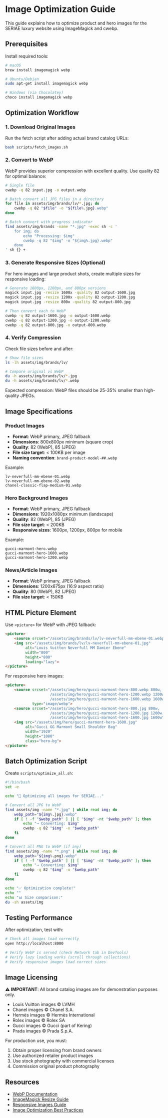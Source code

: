 # Image Optimization Guide

This guide explains how to optimize product and hero images for the SERIAE luxury website using ImageMagick and cwebp.

## Prerequisites

Install required tools:

```bash
# macOS
brew install imagemagick webp

# Ubuntu/Debian
sudo apt-get install imagemagick webp

# Windows (via Chocolatey)
choco install imagemagick webp
```

## Optimization Workflow

### 1. Download Original Images

Run the fetch script after adding actual brand catalog URLs:

```bash
bash scripts/fetch_images.sh
```

### 2. Convert to WebP

WebP provides superior compression with excellent quality. Use quality 82 for optimal balance:

```bash
# Single file
cwebp -q 82 input.jpg -o output.webp

# Batch convert all JPG files in a directory
for file in assets/img/brands/lv/*.jpg; do
    cwebp -q 82 "$file" -o "${file%.jpg}.webp"
done

# Batch convert with progress indicator
find assets/img/brands -name "*.jpg" -exec sh -c '
    for img; do
        echo "Processing: $img"
        cwebp -q 82 "$img" -o "${img%.jpg}.webp"
    done
' sh {} +
```

### 3. Generate Responsive Sizes (Optional)

For hero images and large product shots, create multiple sizes for responsive loading:

```bash
# Generate 1600px, 1200px, and 800px versions
magick input.jpg -resize 1600x -quality 82 output-1600.jpg
magick input.jpg -resize 1200x -quality 82 output-1200.jpg
magick input.jpg -resize 800x -quality 82 output-800.jpg

# Then convert each to WebP
cwebp -q 82 output-1600.jpg -o output-1600.webp
cwebp -q 82 output-1200.jpg -o output-1200.webp
cwebp -q 82 output-800.jpg -o output-800.webp
```

### 4. Verify Compression

Check file sizes before and after:

```bash
# Show file sizes
ls -lh assets/img/brands/lv/

# Compare original vs WebP
du -h assets/img/brands/lv/*.jpg
du -h assets/img/brands/lv/*.webp
```

Expected compression: WebP files should be 25-35% smaller than high-quality JPEGs.

## Image Specifications

### Product Images

- **Format**: WebP primary, JPEG fallback
- **Dimensions**: 800x800px minimum (square crop)
- **Quality**: 82 (WebP), 85 (JPEG)
- **File size target**: < 100KB per image
- **Naming convention**: `brand-product-model-##.webp`

Example:
```
lv-neverfull-mm-ebene-01.webp
lv-neverfull-mm-ebene-02.webp
chanel-classic-flap-medium-01.webp
```

### Hero Background Images

- **Format**: WebP primary, JPEG fallback
- **Dimensions**: 1920x1080px minimum (landscape)
- **Quality**: 82 (WebP), 85 (JPEG)
- **File size target**: < 200KB
- **Responsive sizes**: 1600px, 1200px, 800px for mobile

Example:
```
gucci-marmont-hero.webp
gucci-marmont-hero-1600.webp
gucci-marmont-hero-1200.webp
```

### News/Article Images

- **Format**: WebP primary, JPEG fallback
- **Dimensions**: 1200x675px (16:9 aspect ratio)
- **Quality**: 80 (WebP), 82 (JPEG)
- **File size target**: < 150KB

## HTML Picture Element

Use `<picture>` for WebP with JPEG fallback:

```html
<picture>
    <source srcset="/assets/img/brands/lv/lv-neverfull-mm-ebene-01.webp" type="image/webp">
    <img src="/assets/img/brands/lv/lv-neverfull-mm-ebene-01.jpg"
         alt="Louis Vuitton Neverfull MM Damier Ebene"
         width="800"
         height="800"
         loading="lazy">
</picture>
```

For responsive hero images:

```html
<picture>
    <source srcset="/assets/img/hero/gucci-marmont-hero-800.webp 800w,
                    /assets/img/hero/gucci-marmont-hero-1200.webp 1200w,
                    /assets/img/hero/gucci-marmont-hero-1600.webp 1600w"
            type="image/webp">
    <source srcset="/assets/img/hero/gucci-marmont-hero-800.jpg 800w,
                    /assets/img/hero/gucci-marmont-hero-1200.jpg 1200w,
                    /assets/img/hero/gucci-marmont-hero-1600.jpg 1600w">
    <img src="/assets/img/hero/gucci-marmont-hero-1600.jpg"
         alt="Gucci GG Marmont Small Shoulder Bag"
         width="1920"
         height="1080"
         class="hero-bg">
</picture>
```

## Batch Optimization Script

Create `scripts/optimize_all.sh`:

```bash
#!/bin/bash
set -e

echo "🎨 Optimizing all images for SERIAE..."

# Convert all JPG to WebP
find assets/img -name "*.jpg" | while read img; do
    webp_path="${img%.jpg}.webp"
    if [ ! -f "$webp_path" ] || [ "$img" -nt "$webp_path" ]; then
        echo "→ Converting: $img"
        cwebp -q 82 "$img" -o "$webp_path"
    fi
done

# Convert all PNG to WebP (if any)
find assets/img -name "*.png" | while read img; do
    webp_path="${img%.png}.webp"
    if [ ! -f "$webp_path" ] || [ "$img" -nt "$webp_path" ]; then
        echo "→ Converting: $img"
        cwebp -q 82 "$img" -o "$webp_path"
    fi
done

echo "✅ Optimization complete!"
echo ""
echo "📊 Size comparison:"
du -sh assets/img
```

## Testing Performance

After optimization, test with:

```bash
# Check all images load correctly
open http://localhost:8000

# Verify WebP is served (check Network tab in DevTools)
# Verify lazy loading works (scroll through collections)
# Verify responsive images load correct sizes
```

## Image Licensing

⚠️ **IMPORTANT**: All brand catalog images are for demonstration purposes only.

- Louis Vuitton images © LVMH
- Chanel images © Chanel S.A.
- Hermès images © Hermès International
- Rolex images © Rolex SA
- Gucci images © Gucci (part of Kering)
- Prada images © Prada S.p.A.

For production use, you must:
1. Obtain proper licensing from brand owners
2. Use authorized retailer product images
3. Use stock photography with commercial licenses
4. Commission original product photography

## Resources

- [WebP Documentation](https://developers.google.com/speed/webp)
- [ImageMagick Resize Guide](https://imagemagick.org/Usage/resize/)
- [Responsive Images Guide](https://developer.mozilla.org/en-US/docs/Learn/HTML/Multimedia_and_embedding/Responsive_images)
- [Image Optimization Best Practices](https://web.dev/fast/#optimize-your-images)
